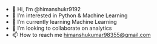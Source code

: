 - 👋 Hi, I’m @himanshukr9192
- 👀 I’m interested in Python & Machine Learning
- 🌱 I’m currently learning Machine Learning
- 💞️ I’m looking to collaborate on analytics
- 📫 How to reach me himanshukumar98355@gmail.com

<!---
himanshukr9192/himanshukr9192 is a ✨ special ✨ repository because its `README.md` (this file) appears on your GitHub profile.
You can click the Preview link to take a look at your changes.
--->
